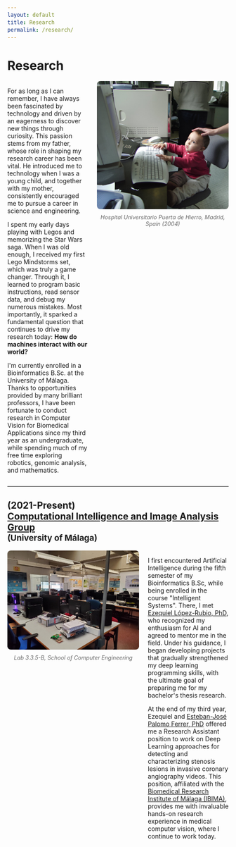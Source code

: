 ```yaml
---
layout: default
title: Research
permalink: /research/
---
```


# Research

<div style="display: flex; align-items: flex-start; gap: 20px;">
  <div style="flex: 1;">
    <p>
      For as long as I can remember, I have always been fascinated by technology and driven by an eagerness to discover new things through curiosity. This passion stems from my father, whose role in shaping my research career has been vital. He introduced me to technology when I was a young child, and together with my mother, consistently encouraged me to pursue a career in science and engineering.
    </p>
    <p>
      I spent my early days playing with Legos and memorizing the Star Wars saga. When I was old enough, I received my first Lego Mindstorms set, which was truly a game changer. Through it, I learned to program basic instructions, read sensor data, and debug my numerous mistakes. Most importantly, it sparked a fundamental question that continues to drive my research today: <b>How do machines interact with our world?</b>
    </p>
    <p>
      I'm currently enrolled in a Bioinformatics B.Sc. at the University of Málaga. Thanks to opportunities provided by many brilliant professors, I have been fortunate to conduct research in Computer Vision for Biomedical Applications since my third year as an undergraduate, while spending much of my free time exploring robotics, genomic analysis, and mathematics.
    </p>
    
  </div>
  <div style="flex: 0 0 300px;">
    <figure style="margin: 0;">
      <img src="/images/research/little_me.jpeg" alt="Research workspace" style="width: 100%; height: auto; border-radius: 8px;">
      <figcaption style="margin-top: 8px; font-size: 0.9em; color: #666; text-align: center; font-style: italic;">
        Hospital Universitario Puerta de Hierro, Madrid, Spain (2004)
      </figcaption>
    </figure>
  </div>
</div>

---

## <span style="display: block;">(2021-Present)</span><a href="https://ibima.eu/es/project/f-02/">Computational Intelligence and Image Analysis Group</a><span style="display: block; font-size: 0.9em;">(University of Málaga)</span>


<div style="display: flex; align-items: flex-start; gap: 20px;">
  <div style="flex: 0 0 300px;">
    <figure style="margin: 0;">
      <img src="/images/research/icai.jpeg" alt="Description of image" style="width: 100%; height: auto; border-radius: 8px;">
      <figcaption style="margin-top: 8px; font-size: 0.9em; color: #666; text-align: center; font-style: italic;">
        Lab 3.3.5-B, School of Computer Engineering
      </figcaption>
    </figure>
  </div>
  <div style="flex: 1;">
    <p>
      I first encountered Artificial Intelligence during the fifth semester of my Bioinformatics B.Sc, while being enrolled in the course "Intelligent Systems". There, I met <a href="https://orcid.org/0000-0001-8231-5687">Ezequiel López-Rubio, PhD</a>, who recognized my enthusiasm for AI and agreed to mentor me in the field. Under his guidance, I began developing projects that gradually strengthened my deep learning programming skills, with the ultimate goal of preparing me for my bachelor's thesis research.
    </p>
    <p>
      At the end of my third year, Ezequiel and <a href="https://orcid.org/0000-0002-8547-9393">Esteban-José Palomo Ferrer, PhD</a> offered me a Research Assistant position to work on Deep Learning approaches for detecting and characterizing stenosis lesions in invasive coronary angiography videos. This position, affiliated with the <a href="https://ibima.eu/es/">Biomedical Research Institute of Málaga (IBIMA)</a>, provides me with invaluable hands-on research experience in medical computer vision, where I continue to work today.
    </p>

  </div>
</div>


